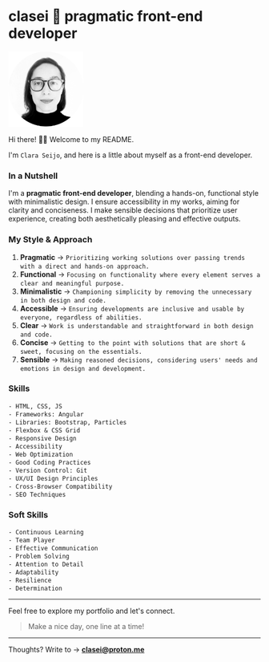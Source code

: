 # clasei 🚀 pragmatic front-end developer

<img src="cla_sei_profile_pic_bw_circle.png" alt="clasei profile pic" width="150"/>

Hi there! 👋🏾 Welcome to my README.

I'm ```Clara Seijo```, and here is a little about myself as a front-end developer.

### In a Nutshell

I'm a **pragmatic front-end developer**, blending a hands-on, functional style with minimalistic design. I ensure accessibility in my works, aiming for clarity and conciseness. I make sensible decisions that prioritize user experience, creating both aesthetically pleasing and effective outputs.

### My Style & Approach

1. **Pragmatic** → ```Prioritizing working solutions over passing trends with a direct and hands-on approach.```          
2. **Functional** → ```Focusing on functionality where every element serves a clear and meaningful purpose.```             
3. **Minimalistic** → ```Championing simplicity by removing the unnecessary in both design and code.```                      
4. **Accessible** → ```Ensuring developments are inclusive and usable by everyone, regardless of abilities.```             
5. **Clear** → ```Work is understandable and straightforward in both design and code.```                              
6. **Concise** → ```Getting to the point with solutions that are short & sweet, focusing on the essentials.```          
7. **Sensible** → ```Making reasoned decisions, considering users' needs and emotions in design and development.```      

### Skills 

```
- HTML, CSS, JS
- Frameworks: Angular
- Libraries: Bootstrap, Particles
- Flexbox & CSS Grid
- Responsive Design
- Accessibility
- Web Optimization
- Good Coding Practices
- Version Control: Git
- UX/UI Design Principles
- Cross-Browser Compatibility
- SEO Techniques
```

### Soft Skills

```
- Continuous Learning
- Team Player
- Effective Communication
- Problem Solving
- Attention to Detail
- Adaptability
- Resilience
- Determination
```

---

Feel free to explore my portfolio and let's connect. 

> Make a nice day, one line at a time!

---

Thoughts? Write to → [**clasei@proton.me**](mailto:clasei@proton.me)
